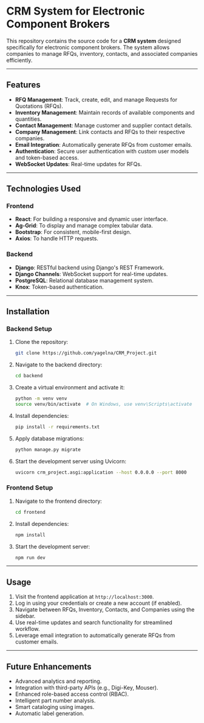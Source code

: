 # CRM System for Electronic Component Brokers

This repository contains the source code for a **CRM system** designed specifically for electronic component brokers. The system allows companies to manage RFQs, inventory, contacts, and associated companies efficiently.

---

## **Features**

- **RFQ Management**: Track, create, edit, and manage Requests for Quotations (RFQs).
- **Inventory Management**: Maintain records of available components and quantities.
- **Contact Management**: Manage customer and supplier contact details.
- **Company Management**: Link contacts and RFQs to their respective companies.
- **Email Integration**: Automatically generate RFQs from customer emails.
- **Authentication**: Secure user authentication with custom user models and token-based access.
- **WebSocket Updates**: Real-time updates for RFQs.

---

## **Technologies Used**

### **Frontend**
- **React**: For building a responsive and dynamic user interface.
- **Ag-Grid**: To display and manage complex tabular data.
- **Bootstrap**: For consistent, mobile-first design.
- **Axios**: To handle HTTP requests.

### **Backend**
- **Django**: RESTful backend using Django's REST Framework.
- **Django Channels**: WebSocket support for real-time updates.
- **PostgreSQL**: Relational database management system.
- **Knox**: Token-based authentication.

---

## **Installation**

### **Backend Setup**
1. Clone the repository:
   ```bash
   git clone https://github.com/yagelna/CRM_Project.git
   ```
2. Navigate to the backend directory:
   ```bash
   cd backend
   ```
3. Create a virtual environment and activate it:
   ```bash
   python -m venv venv
   source venv/bin/activate  # On Windows, use venv\Scripts\activate
   ```
4. Install dependencies:
   ```bash
   pip install -r requirements.txt
   ```
5. Apply database migrations:
   ```bash
   python manage.py migrate
   ```
6. Start the development server using Uvicorn:
   ```bash
   uvicorn crm_project.asgi:application --host 0.0.0.0 --port 8000
   ```

### **Frontend Setup**
1. Navigate to the frontend directory:
   ```bash
   cd frontend
   ```
2. Install dependencies:
   ```bash
   npm install
   ```
3. Start the development server:
   ```bash
   npm run dev
   ```

---

## **Usage**

1. Visit the frontend application at `http://localhost:3000`.
2. Log in using your credentials or create a new account (if enabled).
3. Navigate between RFQs, Inventory, Contacts, and Companies using the sidebar.
4. Use real-time updates and search functionality for streamlined workflow.
5. Leverage email integration to automatically generate RFQs from customer emails.
---

## **Future Enhancements**

- Advanced analytics and reporting.
- Integration with third-party APIs (e.g., Digi-Key, Mouser).
- Enhanced role-based access control (RBAC).
- Intelligent part number analysis.
- Smart cataloging using images.
- Automatic label generation.
